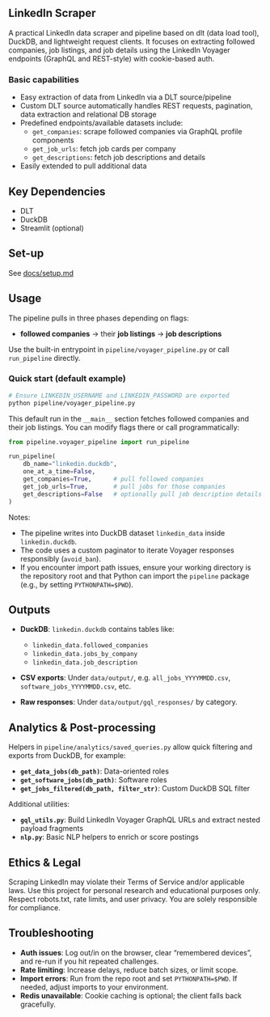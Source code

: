 ## LinkedIn Scraper

A practical LinkedIn data scraper and pipeline based on dlt (data load tool), DuckDB, and lightweight request clients. It focuses on extracting followed companies, job listings, and job details using the LinkedIn Voyager endpoints (GraphQL and REST-style) with cookie-based auth.

### Basic capabilities
  - Easy extraction of data from LinkedIn via a DLT source/pipeline
  - Custom DLT source automatically handles REST requests, pagination, data extraction and relational DB storage
  - Predefined endpoints/available datasets include:
    - `get_companies`: scrape followed companies via GraphQL profile components
    - `get_job_urls`: fetch job cards per company
    - `get_descriptions`: fetch job descriptions and details
  - Easily extended to pull additional data 

## Key Dependencies 
- DLT
- DuckDB
- Streamlit (optional)

## Set-up
See [docs/setup.md](docs/setup.md)


## Usage

The pipeline pulls in three phases depending on flags:
- **followed companies** → their **job listings** → **job descriptions**

Use the built-in entrypoint in `pipeline/voyager_pipeline.py` or call `run_pipeline` directly.

### Quick start (default example)
```bash
# Ensure LINKEDIN_USERNAME and LINKEDIN_PASSWORD are exported
python pipeline/voyager_pipeline.py
```

This default run in the `__main__` section fetches followed companies and their job listings. You can modify flags there or call programmatically:

```python
from pipeline.voyager_pipeline import run_pipeline

run_pipeline(
    db_name="linkedin.duckdb",
    one_at_a_time=False,
    get_companies=True,      # pull followed companies
    get_job_urls=True,       # pull jobs for those companies
    get_descriptions=False   # optionally pull job description details
)
```

Notes:
- The pipeline writes into DuckDB dataset `linkedin_data` inside `linkedin.duckdb`.
- The code uses a custom paginator to iterate Voyager responses responsibly (`avoid_ban`).
- If you encounter import path issues, ensure your working directory is the repository root and that Python can import the `pipeline` package (e.g., by setting `PYTHONPATH=$PWD`).

## Outputs

- **DuckDB**: `linkedin.duckdb` contains tables like:
  - `linkedin_data.followed_companies`
  - `linkedin_data.jobs_by_company`
  - `linkedin_data.job_description`

- **CSV exports**: Under `data/output/`, e.g. `all_jobs_YYYYMMDD.csv`, `software_jobs_YYYYMMDD.csv`, etc.
- **Raw responses**: Under `data/output/gql_responses/` by category.



## Analytics & Post-processing

Helpers in `pipeline/analytics/saved_queries.py` allow quick filtering and exports from DuckDB, for example:
- **`get_data_jobs(db_path)`**: Data-oriented roles
- **`get_software_jobs(db_path)`**: Software roles
- **`get_jobs_filtered(db_path, filter_str)`**: Custom DuckDB SQL filter

Additional utilities:
- **`gql_utils.py`**: Build LinkedIn Voyager GraphQL URLs and extract nested payload fragments
- **`nlp.py`**: Basic NLP helpers to enrich or score postings


## Ethics & Legal

Scraping LinkedIn may violate their Terms of Service and/or applicable laws. Use this project for personal research and educational purposes only. Respect robots.txt, rate limits, and user privacy. You are solely responsible for compliance.

## Troubleshooting
- **Auth issues**: Log out/in on the browser, clear “remembered devices”, and re-run if you hit repeated challenges.
- **Rate limiting**: Increase delays, reduce batch sizes, or limit scope.
- **Import errors**: Run from the repo root and set `PYTHONPATH=$PWD`. If needed, adjust imports to your environment.
- **Redis unavailable**: Cookie caching is optional; the client falls back gracefully.
